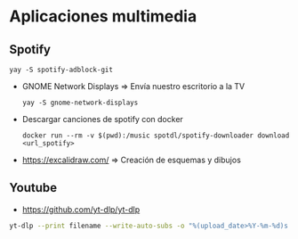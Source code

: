 # Aplicaciones multimedia

## Spotify

    yay -S spotify-adblock-git
    

 * GNOME Network Displays => Envía nuestro escritorio a la TV 
   ``` 
   yay -S gnome-network-displays
   ```
 * Descargar canciones de spotify con docker
   ```
   docker run --rm -v $(pwd):/music spotdl/spotify-downloader download <url_spotify>
   ```
 * https://excalidraw.com/ => Creación de esquemas y dibujos

## Youtube
 * https://github.com/yt-dlp/yt-dlp
```bash
yt-dlp --print filename --write-auto-subs -o "%(upload_date>%Y-%m-%d)s %(channel)s - %(title)s.%(ext)s" <youtube_url>
```